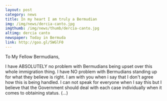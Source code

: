 ```yaml
---
layout: post
category: news
title: In my heart I am truly a Bermudian
img: /img/news/dercia-canto.jpg
imgthumb: /img/news/thumb/dercia-canto.jpg
altimg: dercia canto
newspaper: Today in Bermuda
link: http://goo.gl/5WGlF0
---
```

To My Fellow Bermudians,

I have ABSOLUTELY no problem with Bermudians being upset over this whole immigration thing. I have NO problem with Bermudians standing up for what they believe is right. I am with you when i say that I don't agree how this is being handled. I can not speak for everyone when I say this but I believe that the Government should deal with each case individually when it comes to obtaining status. (...)
